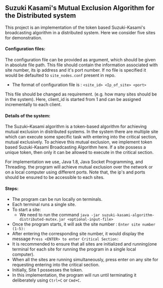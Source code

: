 ## Suzuki Kasami's Mutual Exclusion Algorithm for the Distributed system
This project is an implementation of the token based Suzuki-Kasami's broadcasting algorithm in a distributed system. Here we consider five sites for demonstration.

#### Configuration files:
The configuration file can be provided as argument, which should be given in absolute file path. This file should contain the information associated with site number, its ip address and it's port number. If no file is specified it would be defaulted to `site_nodes.conf` present in repo.

- The format of configuration file is : 
`<site_id> <Ip_of_site> <port>`

This file should be changed as requirement. (e.g. how many sites should be in the system). Here, client_id is started from 1 and can be assigned incrementally to each client.

#### Details of the system:
The Suzuki–Kasami algorithm is a token-based algorithm for achieving mutual exclusion in distributed systems. In the system there are multiple site which can execute some specific task with entering into the critical section, mutual exclusively. To achieve this mutual exclusion, we implement token based Suzuki-Kasami Broadcasting Algorithm here.
If a site possess a unique token, then only it can be allowed to execute in the critical section.

For implementation we use, Java 1.8, Java Socket Programming, and Threading. the program will achieve mutual exclusion over the network or on a local computer using different ports. Note that, the ip's and ports should be ensured to be accessible to each sites.


#### Steps:
 - The program can be run locally on terminals.
 - Each terminal runs a single site.
 - To start a site: 
    - We need to run the command `java -jar suzuki-kasami-algorithm-distributed-mutex.jar <optional-input-file>`
 - Once the program starts, it will ask the site number : `Enter site number (1-5):`
 - After entering the corresponding site number, it would display the message `Press <ENTER> to enter Critical Section: `
 - It is recommended to ensure that all sites are initialized and running(one terminal for each site for running the program in a single local computer). 
 - When all the sites are running simultaneously, press enter on any site for requesting entering into the critical section. 
 - Initially, Site 1 possesses the token.
 - In this implementation, the program will run until terminating it deliberately using `Ctrl+C` or `Cmd+C`.

